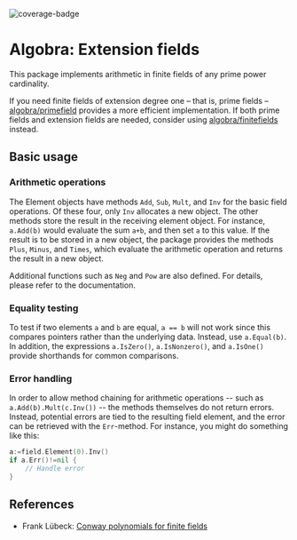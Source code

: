 ![coverage-badge](https://img.shields.io/badge/coverage-82.7%25-green?cacheSeconds=86400&style=flat)
# Algobra: Extension fields
This package implements arithmetic in finite fields of any prime power cardinality.

If you need finite fields of extension degree one &ndash; that is, prime fields &ndash; [algobra/primefield](https://github.com/ReneBoedker/algobra/tree/master/primefield) provides a more efficient implementation. If both prime fields and extension fields are needed, consider using [algobra/finitefields](https://github.com/ReneBoedker/algobra/tree/master/finitefield) instead.

## Basic usage
### Arithmetic operations
The Element objects have methods `Add`, `Sub`, `Mult`, and `Inv` for the basic field operations. Of these four, only `Inv` allocates a new object. The other methods store the result in the receiving element object. For instance, `a.Add(b)` would evaluate the sum `a+b`, and then set `a` to this value. If the result is to be stored in a new object, the package provides the methods `Plus`, `Minus`, and `Times`, which evaluate the arithmetic operation and returns the result in a new object.

Additional functions such as `Neg` and `Pow` are also defined. For details, please refer to the documentation.

### Equality testing
To test if two elements `a` and `b` are equal, `a == b` will not work since this compares pointers rather than the underlying data. Instead, use `a.Equal(b)`. In addition, the expressions `a.IsZero()`, `a.IsNonzero()`, and `a.IsOne()` provide shorthands for common comparisons.

### Error handling
In order to allow method chaining for arithmetic operations -- such as `a.Add(b).Mult(c.Inv())` -- the methods themselves do not return errors. Instead, potential errors are tied to the resulting field element, and the error can be retrieved with the `Err`-method. For instance, you might do something like this:
``` go
a:=field.Element(0).Inv()
if a.Err()!=nil {
    // Handle error
}
```

## References
* Frank Lübeck: [Conway polynomials for finite fields](http://www.math.rwth-aachen.de/~Frank.Luebeck/data/ConwayPol/index.html)
